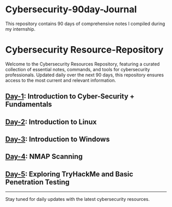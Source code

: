 # Cybersecurity-90day-Journal
This repository contains 90 days of comprehensive notes I compiled during my internship.

# Cybersecurity Resource-Repository

Welcome to the Cybersecurity Resources Repository, featuring a curated collection of essential notes, commands, and tools for cybersecurity professionals. Updated daily over the next 90 days, this repository ensures access to the most current and relevant information.

## [Day-1](https://github.com/HrishiK1107/Cybersecurity-90day-Journal/tree/main/Day-01): Introduction to Cyber-Security + Fundamentals
## [Day-2](https://github.com/HrishiK1107/Cybersecurity-90day-Journal/tree/main/Day-02): Introduction to Linux 
## [Day-3](https://github.com/HrishiK1107/Cybersecurity-90day-Journal/tree/main/Day-03): Introduction to Windows
## [Day-4](https://github.com/HrishiK1107/Cybersecurity-90day-Journal/tree/main/Day-04): NMAP Scanning
## [Day-5](https://github.com/HrishiK1107/Cybersecurity-90day-Journal/tree/main/Day-05): Exploring TryHackMe and Basic Penetration Testing
---
Stay tuned for daily updates with the latest cybersecurity resources.

